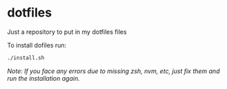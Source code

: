 # dotfiles
Just a repository to put in my dotfiles files

To install dofiles run:
```bash
./install.sh
```

*Note: If you face any errors due to missing zsh, nvm, etc, just fix them and run the installation again.*